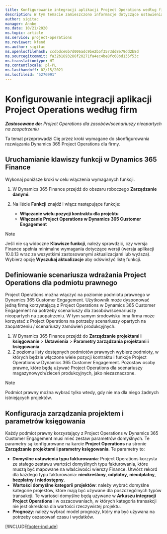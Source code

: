 ```yaml
---
title: Konfigurowanie integracji aplikacji Project Operations według firm
description: W tym temacie zamieszczono informacje dotyczące ustawienia integracji danych dotyczących podmiotu prawnego w Project Operations.
author: sigitac
manager: Annbe
ms.date: 10/21/2020
ms.topic: article
ms.service: project-operations
ms.reviewer: kfend
ms.author: sigitac
ms.openlocfilehash: ccdbdce6b7d006adc9be2b5f3573dd8e79dd2b8d
ms.sourcegitcommit: fa32b1893286f20271fa4ec4be8fc68bd135f53c
ms.translationtype: HT
ms.contentlocale: pl-PL
ms.lasthandoff: 02/15/2021
ms.locfileid: "5276991"
---
```

# <a name="configure-project-operations-integration-per-legal-entity"></a>Konfigurowanie integracji aplikacji Project Operations według firm 

_**Zastosowane do:** Project Operations dla zasobów/scenariuszy nieopartych na zaopatrzeniu_

Ta temat przeprowadzi Cię przez kroki wymagane do skonfigurowania rozwiązania Dynamics 365 Project Operations dla firmy.

## <a name="enable-feature-keys-in-dynamics-365-finance"></a>Uruchamianie klawiszy funkcji w Dynamics 365 Finance

Wykonaj poniższe kroki w celu włączenia wymaganych funkcji.

1. W Dynamics 365 Finance przejdź do obszaru roboczego **Zarządzanie danymi**.
2. Na liście **Funkcji** znajdź i włącz następujące funkcje:
  
    - **Włączanie wielu pozycji kontraktu dla projektu**
    - **Włączanie Project Operations w Dynamics 365 Customer Engagement**

> [!NOTE]
> Jeśli nie są widoczne **Klawisze funkcji**, należy sprawdzić, czy wersja Finance spełnia minimalne wymagania dotyczące wersji (wersja aplikacji 10.0.13 wraz ze wszystkimi zastosowanymi aktualizacjami lub wyższa). Wybierz opcję **Wyszukaj aktualizacje** aby odświeżyć listę funkcji.

## <a name="define-the-project-operations-deployment-scenario-for-a-legal-entity"></a>Definiowanie scenariusza wdrażania Project Operations dla podmiotu prawnego

Project Operations można włączyć na poziomie podmiotu prawnego w Dynamics 365 Customer Engagement. Użytkownik może dysponować jedną firmą korzystającą z Project Operations w Dynamics 365 Customer Engagement na potrzeby scenariuszy dla zasobów/scenariuszy nieopartych na zaopatrzeniu. W tym samym środowisku inna firma może korzystać z Project Operations na potrzeby scenariuszy opartych na zaopatrzeniu / scenariuszy zamówień produkcyjnych.

1. W Dynamics 365 Finance przejdź do **Zarządzanie projektami i księgowanie** > **Ustawienia** > **Parametry zarządzania projektami i księgowania**.
2. Z poziomu listy dostępnych podmiotów prawnych wybierz podmioty, w których będzie włączone wiele pozycji kontraktu i funkcje Project Operations w Dynamics 365 Customer Engagement. Pozostaw osoby prawne, które będą używać Project Operations dla scenariuszy magazynowych/zleceń produkcyjnych, jako niezaznaczone.

> [!NOTE]
> Podmiot prawny można wybrać tylko wtedy, gdy nie ma dla niego żadnych istniejących projektów.

## <a name="configure-project-management-and-accounting-parameters"></a>Konfiguracja zarządzania projektem i parametrów księgowania

Każdy podmiot prawny korzystający z Project Operations w Dynamics 365 Customer Engagement musi mieć zestaw parametrów domyślnych. Te parametry są konfigurowane na karcie **Project Operations** na stronie **Zarządzanie projektami i parametry księgowania**. Te parametry to:

  - **Domyślne ustawienia typu fakturowania**: Project Operations korzysta ze stałego zestawu wartości domyślnych typu fakturowania, które muszą być mapowane na właściwości wierszy Finance. Utwórz rekord dla każdego typu fakturowania: **nieokreślony**, **odpłatny**, **nieodpłatny**, **bezpłatny** i **niedostępny**.
  - **Wartości domyślne kategorii projektów**: należy wybrać domyślne kategorie projektów, które mają być używane dla poszczególnych typów transakcji. Te wartości domyślne będą używane w **Arkuszu integracji Project Operations** i w oszacowaniach, w których kategoria transakcji nie jest określona dla wartości rzeczywistej projektu.
  - **Prognozy**: należy wybrać model prognozy, który ma być używana na potrzeby oszacowań czasu i wydatków.


[!INCLUDE[footer-include](../includes/footer-banner.md)]